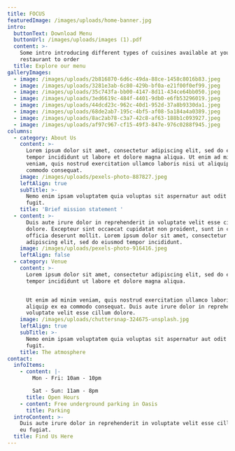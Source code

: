 ```yaml
---
title: FOCUS
featuredImage: /images/uploads/home-banner.jpg
intro:
  buttonText: Download Menu
  buttonUrl: /images/uploads/images (1).pdf
  content: >-
    Some intro introducing different types of cuisines available at your
    restaurant to order
  title: Explore our menu
galleryImages:
  - image: /images/uploads/2b816870-6d6c-49da-88ce-1458c8016b83.jpeg
  - image: /images/uploads/3281e3ab-6c80-429b-bf0a-e21f00f0ef99.jpeg
  - image: /images/uploads/35c743fa-bb00-4147-8d11-434ce64bb050.jpeg
  - image: /images/uploads/3ed6619c-484f-4401-9db0-e6fb53296019.jpeg
  - image: /images/uploads/44dcd23c-962c-40d1-952d-37a8b9330da1.jpeg
  - image: /images/uploads/68de2ab7-195c-4bf5-af08-5a184a4a0389.jpeg
  - image: /images/uploads/8ac2ab78-c3a7-42c8-af63-188b1c093927.jpeg
  - image: /images/uploads/af97c967-cf15-49f3-847e-976c0288f945.jpeg
columns:
  - category: About Us
    content: >-
      Lorem ipsum dolor sit amet, consectetur adipiscing elit, sed do eiusmod
      tempor incididunt ut labore et dolore magna aliqua. Ut enim ad minim
      veniam, quis nostrud exercitation ullamco laboris nisi ut aliquip ex ea
      commodo consequat.
    image: /images/uploads/pexels-photo-887827.jpeg
    leftAlign: true
    subTitle: >-
      Nemo enim ipsam voluptatem quia voluptas sit aspernatur aut odit aut
      fugit.
    title: 'Brief mission statement '
  - content: >-
      Duis aute irure dolor in reprehenderit in voluptate velit esse cillum
      dolore. Excepteur sint occaecat cupidatat non proident, sunt in culpa qui
      officia deserunt mollit. Lorem ipsum dolor sit amet, consectetur
      adipiscing elit, sed do eiusmod tempor incididunt.
    image: /images/uploads/pexels-photo-916416.jpeg
    leftAlign: false
  - category: Venue
    content: >-
      Lorem ipsum dolor sit amet, consectetur adipiscing elit, sed do eiusmod
      tempor incididunt ut labore et dolore magna aliqua. 


      Ut enim ad minim veniam, quis nostrud exercitation ullamco laboris nisi ut
      aliquip ex ea commodo consequat. Duis aute irure dolor in reprehenderit in
      voluptate velit esse cillum dolore.
    image: /images/uploads/chuttersnap-324675-unsplash.jpg
    leftAlign: true
    subTitle: >-
      Nemo enim ipsam voluptatem quia voluptas sit aspernatur aut odit aut
      fugit.
    title: The atmosphere
contact:
  infoItems:
    - content: |-
        Mon - Fri: 10am - 10pm

        Sat - Sun: 11am - 8pm
      title: Open Hours
    - content: Free underground parking in Oasis
      title: Parking
  introContent: >-
    Duis aute irure dolor in reprehenderit in voluptate velit esse cillum dolore
    eu fugiat.
  title: Find Us Here
---
```


